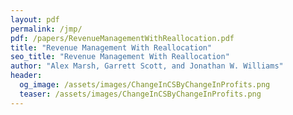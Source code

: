 ```yaml
---
layout: pdf
permalink: /jmp/
pdf: /papers/RevenueManagementWithReallocation.pdf
title: "Revenue Management With Reallocation"
seo_title: "Revenue Management With Reallocation"
author: "Alex Marsh, Garrett Scott, and Jonathan W. Williams"
header:
  og_image: /assets/images/ChangeInCSByChangeInProfits.png
  teaser: /assets/images/ChangeInCSByChangeInProfits.png
---
```


